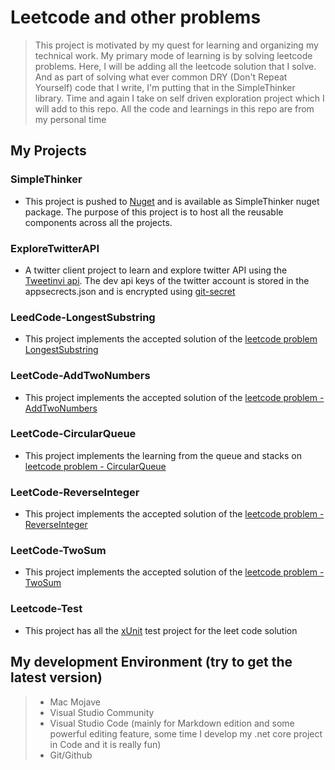 # Leetcode and other problems
> This project is motivated by my quest for learning and organizing my technical work. My primary mode of learning is by solving leetcode problems. Here, I will be adding all the leetcode solution that I solve. And as part of solving what ever common DRY (Don't Repeat Yourself) code that I write, I'm putting that in the SimpleThinker library. Time and again I take on self driven exploration project which I will add to this repo. All the code and learnings in this repo are from my personal time

## **My Projects**
### SimpleThinker
* This project is pushed to [Nuget](https://nuget.org) and is available as SimpleThinker nuget package. The purpose of this project is to host all the reusable components across all the projects.

### ExploreTwitterAPI
* A twitter client project to learn and explore twitter API using the [Tweetinvi api](https://www.nuget.org/packages/TweetinviAPI/). The dev api keys of the twitter account is stored in the appsecrects.json and is encrypted using [git-secret](https://git-secret.io)

### LeedCode-LongestSubstring
* This project implements the accepted solution of the [leetcode problem LongestSubstring](https://leetcode.com/problems/longest-substring-without-repeating-characters/)

### LeetCode-AddTwoNumbers
* This project implements the accepted solution of the [leetcode problem - AddTwoNumbers](https://leetcode.com/problems/add-two-numbers/)

### LeetCode-CircularQueue
* This project implements the learning from the queue and stacks on [leetcode problem - CircularQueue](https://leetcode.com/explore/featured/card/queue-stack/228/first-in-first-out-data-structure/1337/)

### LeetCode-ReverseInteger
* This project implements the accepted solution of the [leetcode problem - ReverseInteger](hhttps://leetcode.com/problems/reverse-integer/)

### LeetCode-TwoSum
* This project implements the accepted solution of the [leetcode problem - TwoSum](https://leetcode.com/problems/two-sum/)

### Leetcode-Test
* This project has all the [xUnit](https://xunit.github.io/docs/getting-started/netcore/cmdline) test project for the leet code solution

## My development Environment (try to get the latest version)
> * Mac Mojave 
> * Visual Studio Community
> * Visual Studio Code (mainly for Markdown edition and some powerful editing feature, some time I develop my .net core project in Code and it is really fun)
> * Git/Github
